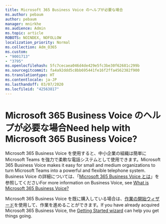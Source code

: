 ```yaml
---
title: Microsoft 365 Business Voice のヘルプが必要な場合
ms.author: pebaum
author: pebaum
manager: mnirkhe
ms.audience: Admin
ms.topic: article
ROBOTS: NOINDEX, NOFOLLOW
localization_priority: Normal
ms.collection: Adm_O365
ms.custom:
- "9001713"
- "3795"
ms.openlocfilehash: 5fc7cecaea046d4de429e5fc3be30f62681c299b
ms.sourcegitcommit: fa4a92ddd5c8bb695441fe16f2ffa4562382f900
ms.translationtype: HT
ms.contentlocale: ja-JP
ms.lasthandoff: 03/07/2020
ms.locfileid: "42563817"
---
```

# <a name="need-help-with-microsoft-365-business-voice"></a><span data-ttu-id="cd170-102">Microsoft 365 Business Voice のヘルプが必要な場合</span><span class="sxs-lookup"><span data-stu-id="cd170-102">Need help with Microsoft 365 Business Voice?</span></span>

<span data-ttu-id="cd170-103">Microsoft 365 Business Voice を使用すると、中小企業の組織は簡単に Microsoft Teams を強力で柔軟な電話システムとして使用できます。</span><span class="sxs-lookup"><span data-stu-id="cd170-103">Microsoft 365 Business Voice makes it easy for small and medium organizations to turn Microsoft Teams into a powerful and flexible telephone system.</span></span> <span data-ttu-id="cd170-104">Business Voice の詳細については、「[Microsoft 365 Business Voice とは](https://docs.microsoft.com/microsoftteams/business-voice/whats-business-voice)」を参照してください</span><span class="sxs-lookup"><span data-stu-id="cd170-104">For more information on Business Voice, see [What is Microsoft 365 Business Voice?](https://docs.microsoft.com/microsoftteams/business-voice/whats-business-voice)</span></span>

<span data-ttu-id="cd170-105">Microsoft 365 Business Voice を既に購入している場合は、[作業の開始ウィザード](https://docs.microsoft.com/ja-JP/microsoftteams/business-voice/use-getting-started-wizard)を使用して、作業を進めることができます。</span><span class="sxs-lookup"><span data-stu-id="cd170-105">If you have already acquired Microsoft 365 Business Voice, the [Getting Started wizard](https://docs.microsoft.com/ja-JP/microsoftteams/business-voice/use-getting-started-wizard) can help you get things going.</span></span> 
